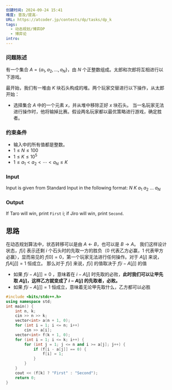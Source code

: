 ```yaml
---
创建时间: 2024-09-24 15:41
难度: 普及/提高-
URL: https://atcoder.jp/contests/dp/tasks/dp_k
tags:
  - 动态规划/博弈DP
  - 博弈论
intro:
---
```

### 问题陈述

有一个集合 $A = \{ a_1, a_2, \ldots, a_N \}$，由 $N$ 个正整数组成。太郎和次郎将互相进行以下游戏。

最开始，我们有一堆由 $K$ 块石头构成的堆。两个玩家交替进行以下操作，从太郎开始：
-   选择集合 $A$ 中的一个元素 $x$，并从堆中移除正好 $x$ 块石头。
当一名玩家无法进行操作时，他将输掉比赛。假设两名玩家都以最优策略进行游戏，确定胜者。

### 约束条件

-   输入中的所有值都是整数。
-   $1 \leq N \leq 100$
-   $1 \leq K \leq 10^5$
-   $1 \leq a_1 < a_2 < \cdots <a_N \leq K$ 

### Input
Input is given from Standard Input in the following format:
$N$ $K$
$a_1$ $a_2$ $\ldots$ $a_N$
### Output

If Taro will win, print `First` i; if Jiro will win, print `Second`.
## 思路

在动态规划算法中，状态转移可以是由 $A \gets B$，也可以是 $B\to A$。
我们这样设计状态，$f[i]$ 表示还剩 $i$ 个石头时的先取一方的胜负（$0$ 代表乙方必赢，$1$ 代表甲方必赢），显而易见的 $f[0]=0$，第一个玩家无法进行任何操作。对于 $A[j]$ 来说，$f[A[j]]=1$ 恒成立。
那么对于 $f[i]$ 来说，$f[i]$ 的值取决于 $f[i-A[j]]$ 的值
- 如果 $f[i-A[j]]=0$ ，意味着在 $i-A[j]$ 时先取的必败，**此时我们可以让甲先取 $A[j]$，这样乙方就变成了 $i-A[j]$ 的先取者，必败。**
- 如果 $f[i-A[j]]  =1$ 恒成立，意味着无论甲先取什么，乙方都可以必胜

```cpp showLineNumbers {10-16}
#include <bits/stdc++.h>
using namespace std;
int main() {
    int n, k;
    cin >> n >> k;
    vector<int> a(n + 1, 0);
    for (int i = 1; i <= n; i++)
        cin >> a[i];
    vector<int> f(k + 1, 0);
    for (int i = 1; i <= k; i++) {
        for (int j = 1; j <= n and i >= a[j]; j++) {
            if (f[i - a[j]] == 0) {
                f[i] = 1;
            }
        }
    }
    cout << (f[k] ? "First" : "Second");
    return 0;
}
```
